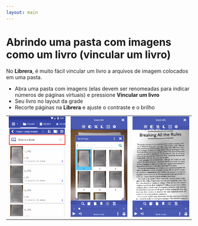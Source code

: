 ```yaml
---
layout: main
---
```


# Abrindo uma pasta com imagens como um livro (vincular um livro)
No **Librera**, é muito fácil vincular um livro a arquivos de imagem colocados em uma pasta.

* Abra uma pasta com imagens (elas devem ser renomeadas para indicar números de páginas virtuais) e pressione **Vincular um livro**
* Seu livro no layout da grade
* Recorte páginas na **Librera** e ajuste o contraste e o brilho

||||
|-|-|-|
|![](1.png)|![](2.png)|![](3.png)|

